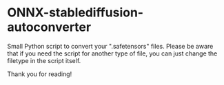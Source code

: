 # ONNX-stablediffusion-autoconverter

Small Python script to convert your ".safetensors" files.
Please be aware that if you need the script for another type of file, you can just change the filetype in the script itself.

Thank you for reading!

